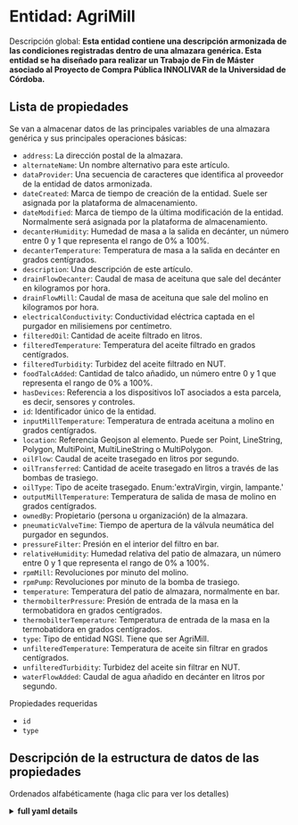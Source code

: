 Entidad: AgriMill
=======================
  
Descripción global: **Esta entidad contiene una descripción armonizada de las condiciones registradas dentro de una almazara genérica.  Esta entidad se ha diseñado para realizar un Trabajo de Fin de Máster asociado al Proyecto de Compra Pública INNOLIVAR de la Universidad de Córdoba.**


## Lista de propiedades    
  

Se van a almacenar datos de las principales variables de una almazara genérica y sus principales operaciones básicas:

- `address`: La dirección postal de la almazara.
- `alternateName`: Un nombre alternativo para este artículo. 
- `dataProvider`: Una secuencia de caracteres que identifica al proveedor de la entidad de datos armonizada.  
- `dateCreated`: Marca de tiempo de creación de la entidad. Suele ser asignada por la plataforma de almacenamiento.  
- `dateModified`: Marca de tiempo de la última modificación de la entidad. Normalmente será asignada por la plataforma de almacenamiento.  
- `decanterHumidity`: Humedad de masa a la salida en decánter, un número entre 0 y 1 que representa el rango de 0% a 100%.
- `decanterTemperature`: Temperatura de masa a la salida en decánter en grados centígrados.
- `description`: Una descripción de este artículo.
- `drainFlowDecanter`: Caudal de masa de aceituna que sale del decánter en kilogramos por hora.
- `drainFlowMill`: Caudal de masa de aceituna que sale del molino en kilogramos por hora.
- `electricalConductivity`: Conductividad eléctrica captada en el purgador en milisiemens por centímetro.
- `filteredOil`: Cantidad de aceite filtrado en litros.
- `filteredTemperature`: Temperatura del aceite filtrado en grados centígrados.
- `filteredTurbidity`: Turbidez del aceite filtrado en NUT.
- `foodTalcAdded`: Cantidad de talco añadido, un número entre 0 y 1 que representa el rango de 0% a 100%.
- `hasDevices`: Referencia a los dispositivos IoT asociados a esta parcela, es decir, sensores y controles. 
- `id`: Identificador único de la entidad.  
- `inputMillTemperature`: Temperatura de entrada aceituna a molino en grados centígrados.
- `location`: Referencia Geojson al elemento. Puede ser Point, LineString, Polygon, MultiPoint, MultiLineString o MultiPolygon.
- `oilFlow`: Caudal de aceite trasegado en litros por segundo.
- `oilTransferred`: Cantidad de aceite trasegado en litros a través de las bombas de trasiego.
- `oilType`: Tipo de aceite trasegado. Enum:'extraVirgin, virgin, lampante.'
- `outputMillTemperature`: Temperatura de salida de masa de molino en grados centígrados.
- `ownedBy`: Propietario (persona u organización) de la almazara.
- `pneumaticValveTime`: Tiempo de apertura de la válvula neumática del purgador en segundos.
- `pressureFilter`: Presión en el interior del filtro en bar.
- `relativeHumidity`: Humedad relativa del patio de almazara, un número entre 0 y 1 que representa el rango de 0% a 100%.
- `rpmMill`: Revoluciones por minuto del molino.
- `rpmPump`: Revoluciones por minuto de la bomba de trasiego.
- `temperature`: Temperatura del patio de almazara, normalmente en bar.
- `thermobilterPressure`: Presión de entrada de la masa en la termobatidora en grados centígrados.
- `thermobilterTemperature`: Temperatura de entrada de la masa en la termobatidora en grados centígrados.
- `type`: Tipo de entidad NGSI. Tiene que ser AgriMill.
- `unfilteredTemperature`: Temperatura de aceite sin filtrar en grados centígrados.
- `unfilteredTurbidity`: Turbidez del aceite sin filtrar en NUT.
- `waterFlowAdded`: Caudal de agua añadido en decánter en litros por segundo.
 

Propiedades requeridas  

- `id`  
- `type`

## Descripción de la estructura de datos de las propiedades  

Ordenados alfabéticamente (haga clic para ver los detalles)  
<details><summary><strong>full yaml details</strong></summary>    

```yaml  
AgriMill:    
  description: 'This entity contains a harmonised description of a generic Oil Mill. This entity is primarily associated with the agricultural vertical and related IoT applications.'    
  properties:    
    address:    
      description: 'The mailing address'    
      properties: &agrimill_-_properties_-_address_-_properties    
        addressCountry:    
          description: 'Property. The country. For example, Spain. Model:''https://schema.org/addressCountry'''    
          type: string    
        addressLocality:    
          description: 'Property. The locality in which the street address is, and which is in the region. Model:''https://schema.org/addressLocality'''    
          type: string    
        addressRegion:    
          description: 'Property. The region in which the locality is, and which is in the country. Model:''https://schema.org/addressRegion'''    
          type: string    
        postOfficeBoxNumber:    
          description: 'Property. The post office box number for PO box addresses. For example, 03578. Model:''https://schema.org/postOfficeBoxNumber'''    
          type: string    
        postalCode:    
          description: 'Property. The postal code. For example, 24004. Model:''https://schema.org/https://schema.org/postalCode'''    
          type: string    
        streetAddress:    
          description: 'Property. The street address. Model:''https://schema.org/streetAddress'''    
          type: string    
      type: object    
      x-ngsi:    
        model: https://schema.org/address    
        type: Property    
    alternateName:    
      description: 'An alternative name for this item'    
      type: string    
      x-ngsi:    
        type: Property         
    dataProvider:    
      description: 'A sequence of characters identifying the provider of the harmonised data entity.'    
      type: string    
      x-ngsi:    
        type: Property    
    dateCreated:    
      description: 'Entity creation timestamp. This will usually be allocated by the storage platform.'    
      format: date-time    
      type: string    
      x-ngsi:    
        type: Property    
    dateModified:    
      description: 'Timestamp of the last modification of the entity. This will usually be allocated by the storage platform.'    
      format: date-time    
      type: string    
      x-ngsi:    
        type: Property 
    decanterHumidity:  
      description: 'The output decanter humidity expressed as a number between 0 and 1 representing the range 0% to 100 (%).<br/><br/>0 <= decanterHumidity <= 1' 
      maximum: 1.0    
      minimum: 0.0    
      type: number    
      x-ngsi:    
        model: http://schema.org/Number    
        type: Property     
    decanterTemperature: 
      description: 'The output decanter temperature in degrees centigrade.'       
      type: number    
      x-ngsi:    
        model: http://schema.org/Number    
        type: Property    
        units: 'degrees centigrade'   
    description:    
      description: 'A description of this item'    
      type: string    
      x-ngsi:    
        type: Property 
    drainFlowDecanter: 
      description: 'The observed olive paste flow rate in kilograms per hour at the output of the decanter'    
      type: object    
      values:    
        maxValue:    
          minimum: 0    
          type: number    
        minValue:    
          minimum: 0    
          type: number    
        unitText:    
          type: string    
        value:    
          minimum: 0    
          type: number    
      x-ngsi:    
        model: http://schema.org/Number    
        type: Property    
        units: kg/h
    drainFlowmill:    
      description: 'The observed olive paste flow rate in kilograms per hour at the input of the mill'    
      type: object    
      values:    
        maxValue:    
          minimum: 0    
          type: number    
        minValue:    
          minimum: 0    
          type: number    
        unitText:    
          type: string    
        value:    
          minimum: 0    
          type: number    
      x-ngsi:    
        model: http://schema.org/Number    
        type: Property    
        units: kg/h
    electricalConductivity:      
      description: 'The oil drain electrical conductivity in millisiemens per centimeter.'       
      type: number    
      x-ngsi:    
        model: http://schema.org/Number    
        type: Property    
        units: 'mS/cm'    
    filteredOil: 
      description: 'Number of liters of olive oil filtered.'       
      type: number    
      x-ngsi:    
        model: http://schema.org/Number    
        type: Property    
        units: 'L' 
    filteredTemperature: 
      description: 'Filtered oil temperature in degrees centigrade.'
      type: number    
      x-ngsi:    
        model: http://schema.org/Number    
        type: Property    
        units: 'degrees centigrade'
    filteredTurbidity: 
      description: 'Filtered oil turbidity in NUT.'
      type: number    
      x-ngsi:    
        model: http://schema.org/Number    
        type: Property    
        units: 'NUT'
    foodTalcAdded: 
      description: 'Amount of food talc added expressed as a number between 0 and 1 representing the range 0% to 100 (%).<br/><br/>0 <= foodTalcAdded <= 1' 
      maximum: 1.0    
      minimum: 0.0    
      type: number    
      x-ngsi:    
        model: http://schema.org/Number    
        type: Property  
    hasDevices:    
      description: 'Reference to the IoT devices associated with this Oil Mill i.e. sensors, controls.'    
      items:    
        - anyOf: *anyof    
          description: 'Property. Unique identifier of the entity'    
      type: array    
      x-ngsi:    
        model: http://schema.org/URL    
        type: Relationship        
    id:    
      anyOf: *anyof    
      description: 'Unique identifier of the entity'    
      x-ngsi:    
        type: Property    
    inputMillTemperature:    
      description: 'The input mill temperature nominally in degrees centigrade.'    
      type: number    
      x-ngsi:    
        model: http://schema.org/Number    
        type: Property    
        units: 'degrees centigrade'     
    location:    
      description: 'Geojson reference to the item. It can be Point, LineString, Polygon, MultiPoint, MultiLineString or MultiPolygon'    
      oneOf: *agrimill_-_properties_-_location_-_oneof    
      x-ngsi:    
        type: Geoproperty
    oilTrasnferred:
      description: 'Number of liters of olive oil transfered.'       
      type: number    
      x-ngsi:    
        model: http://schema.org/Number    
        type: Property    
        units: 'L'     
    oilFlow: 
      description: 'The observed oil flow rate in liters per hour at the trasnfer pump'    
      type: object    
      values:    
        maxValue:    
          minimum: 0    
          type: number    
        minValue:    
          minimum: 0    
          type: number    
        unitText:    
          type: string    
        value:    
          minimum: 0    
          type: number    
      x-ngsi:    
        model: http://schema.org/Number    
        type: Property    
        units: L/h
    outputMillTemperature:    
      description: 'The output mill temperature nominally in degrees centigrade.'    
      type: number    
      x-ngsi:    
        model: http://schema.org/Number    
        type: Property    
        units: 'degrees centigrade' 
    ownedBy:    
      anyOf:    
        - description: 'Property. Identifier format of any NGSI entity'    
          maxLength: 256    
          minLength: 1    
          pattern: ^[\w\-\.\{\}\$\+\*\[\]`|~^@!,:\\]+$    
          type: string    
        - description: 'Property. Identifier format of any NGSI entity'    
          format: uri    
          type: string    
      description: 'Owner (Person or Organization) of the farm'    
      x-ngsi:    
        type: Relationship
    pneumaticValveTime: 
      description: 'Opening time of the pneumatic valve in seconds.'   
      type: number    
      x-ngsi:    
        model: http://schema.org/Number    
        type: Property    
        units: 's' 
    pressureFilter: 
      description: 'Filter pressure in bar.'   
      type: number    
      x-ngsi:    
        model: http://schema.org/Number    
        type: Property    
        units: 'bar'
    realtiveHumidity:    
      description: 'The inside relative humidity expressed as a number between 0 and 1 representing the range 0% to 100 (%).<br/><br/>0 <= relativeHumidity <= 1'    
      maximum: 1.0    
      minimum: 0.0    
      type: number    
      x-ngsi:    
        model: http://schema.org/Number    
        type: Property   
    rpmMill:    
      description: 'Revolutions per minute of the oil mill.'    
      type: number    
      x-ngsi:    
        model: http://schema.org/Number    
        type: Property    
        units: 'revolutions per minute '
    temperature:     
      description: 'The average oil mill air temperature nominally in degrees centigrade.'       
      type: number    
      x-ngsi:    
        model: http://schema.org/Number    
        type: Property    
        units: 'degrees centigrade'   
    rpmPump:
      description: 'Revolutions per minute of the oil pump.'    
      type: number    
      x-ngsi:    
        model: http://schema.org/Number    
        type: Property    
        units: 'rpm'  
    temperature:     
      description: 'The average oil mill air temperature nominally in degrees centigrade.'    
      type: number    
      x-ngsi:    
        model: http://schema.org/Number    
        type: Property    
        units: 'degrees centigrade'
    thermobilterPressure: 
      description: 'Thermobilter pressure in bar.'   
      type: number    
      x-ngsi:    
        model: http://schema.org/Number    
        type: Property    
        units: 'bar'
    thermobilterTemperature: 
      description: 'Thermobilter temperature in degrees centigrade.'   
      type: number    
      x-ngsi:    
        model: http://schema.org/Number    
        type: Property    
        units: 'degrees centigrade' 
    type:    
      description: 'NGSI Entity Type. It has to be AgriMill'    
      enum:    
        - AgriMill   
      type: string    
      x-ngsi:    
        type: Property
    unfilteredTemperature: 
      description: 'Unfiltered oil temperature in degrees centigrades.'   
      type: number    
      x-ngsi:    
        model: http://schema.org/Number    
        type: Property    
        units: 'degrees centigrade' 
    unfilteredTurbidity: 
      description: 'Unfiltered oil turbidity in NUT.'
      type: number    
      x-ngsi:    
        model: http://schema.org/Number    
        type: Property    
        units: 'NUT'
    waterFlowAdded: 
      description: 'The observed water flow rate added in kilograms per hour added to the decanter'    
      type: object    
      values:    
        maxValue:    
          minimum: 0    
          type: number    
        minValue:    
          minimum: 0    
          type: number    
        unitText:    
          type: string    
        value:    
          minimum: 0    
          type: number    
      x-ngsi:    
        model: http://schema.org/Number    
        type: Property    
        units: L/h
  required:    
    - id    
    - type    
  type: object    
  x-derived-from: ""    
  x-disclaimer: 'Redistribution and use in source and binary forms, with or without modification, are permitted  provided that the license conditions are met. Copyleft (c) 2021 Contributors to Smart Data Models Program'    
  x-license-url: https://github.com/smart-data-models/dataModel.Agrifood/blob/master/AgriMill/LICENSE.md    
  x-model-schema: https://smart-data-models.github.io/dataModel.Agrifood/AgriMill/schema.json    
  x-model-tags: ""    
  x-version: 0.0.2    
```  
</details>    
